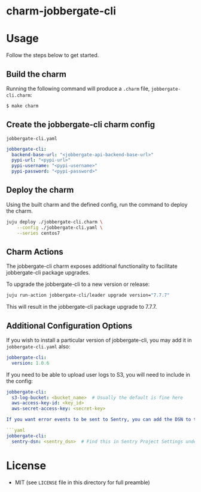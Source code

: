 # charm-jobbergate-cli


# Usage

Follow the steps below to get started.

## Build the charm

Running the following command will produce a `.charm` file, `jobbergate-cli.charm`:

```bash
$ make charm
```

## Create the jobbergate-cli charm config

`jobbergate-cli.yaml`

```yaml
jobbergate-cli:
  backend-base-url: "<jobbergate-api-backend-base-url>"
  pypi-url: "<pypi-url>"
  pypi-username: "<pypi-username>"
  pypi-password: "<pypi-password>"
```


## Deploy the charm
Using the built charm and the defined config, run the command to deploy the charm.
```bash
juju deploy ./jobbergate-cli.charm \
    --config ./jobbergate-cli.yaml \
    --series centos7
```

## Charm Actions
The jobbergate-cli charm exposes additional functionality to facilitate jobbergate-cli
package upgrades.

To upgrade the jobbergate-cli to a new version or release:
```bash
juju run-action jobbergate-cli/leader upgrade version="7.7.7"
```

This will result in the jobbergate-cli package upgrade to 7.7.7.


## Additional Configuration Options

If you wish to install a particular version of jobbergate-cli, you may add it in
`jobbergate-cli.yaml` also:

```yaml
jobbergate-cli:
  version: 1.0.6
```

If you need to be able to upload user logs to S3, you will need to include in the config:

```yaml
jobbergate-cli:
  s3-log-bucket: <bucket_name>  # Usually the default is fine here
  aws-access-key-id: <key_id>
  aws-secret-access-key: <secret-key>

If you want error events to be sent to Sentry, you can add the DSN to the config:

```yaml
jobbergate-cli:
  sentry-dsn: <sentry_dsn>  # Find this in Sentry Project Settings under "Client Keys".
```


# License
* MIT (see `LICENSE` file in this directory for full preamble)
